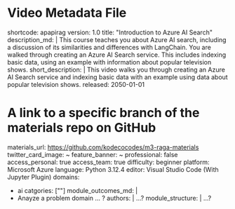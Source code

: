 # Video Metadata File
shortcode: apapirag
version: 1.0
title: "Introduction to Azure AI Search"
description_md: |
  This course teaches you about Azure AI search, including a discussion of its similarities and differences with LangChain. You are walked through creating an Azure AI Search service. This includes indexing basic data, using an example with information about popular television shows.
short_description: |
  This video walks you through creating an Azure AI Search service and indexing basic data with an example using data about popular television shows.
released: 2050-01-01
# A link to a specific branch of the materials repo on GitHub
materials_url: https://github.com/kodecocodes/m3-raga-materials
twitter_card_image: ~
feature_banner: ~
professional: false
access_personal: true
access_team: true
difficulty: beginner
platform: Microsoft Azure
language: Python 3.12.4
editor: Visual Studio Code (With Jupyter Plugin)
domains:
  - ai
catgories: [""]
module_outcomes_md: |
  - Anayze a problem domain ... ?
authors: |
  ...?
module_structure: |
  ...?
